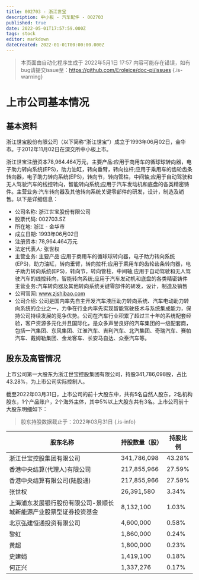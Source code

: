 ```yaml
---
title: 002703 - 浙江世宝
description: 中小板 - 汽车配件 - 002703
published: true
date: 2022-05-01T17:57:59.000Z
tags: stock
editor: markdown
dateCreated: 2022-01-01T00:00:00.000Z
---
```


> 本页面由自动化程序生成于 2022年5月1日 17:57
> 内容可能存在错误，如有bug请提交issue至：https://github.com/Eroleice/doc-pi/issues
{.is-warning}

# 上市公司基本情况

## 基本资料

浙江世宝股份有限公司（以下简称“浙江世宝”）成立于1993年06月02日，金华市。于2012年11月02日在深交所中小板上市。

浙江世宝注册资本78,964.464万元，主要产品:应用于商用车的循球球转向器，电子助力转向系统(EPS)，助力油缸，转向垂臂，转向拉杆;应用于乘用车的齿轮齿条转向器，电子助力转向系统(EPS)，转向节，转向管柱，中间轴;应用于自动驾驶和无人驾驶汽车的线控转向，智能转向系统;应用于汽车发动机和底盘的各类精密铸件。主营业务:汽车转向器及其他转向系统关键零部件的研发，设计，制造及销售。以下是详细信息：

- 公司名称: 浙江世宝股份有限公司
- 股票代码: 002703.SZ
- 所在地: 浙江 - 金华市
- 成立日期: 1993年06月02日
- 注册资本: 78,964.464万元
- 法定代表人: 张世权
- 主营业务: 主要产品:应用于商用车的循球球转向器，电子助力转向系统(EPS)，助力油缸，转向垂臂，转向拉杆;应用于乘用车的齿轮齿条转向器，电子助力转向系统(EPS)，转向节，转向管柱，中间轴;应用于自动驾驶和无人驾驶汽车的线控转向，智能转向系统;应用于汽车发动机和底盘的各类精密铸件主营业务:汽车转向器及其他转向系统关键零部件的研发，设计，制造及销售
- 公司官网: www.zjshibao.com
- 公司介绍: 公司是国内率先自主开发汽车液压助力转向系统、汽车电动助力转向系统的企业之一，力争在行业内率先实现智能驾驶技术与系统集成能力，保持公司持续发展的竞争优势。公司在汽车行业积累了超过三十年的系统配套经验，客户资源多元化并且国际化，是众多声誉良好的汽车集团的一级配套商，包括一汽集团、东风集团、江淮汽车、吉利汽车、北汽集团、奇瑞汽车、赛帕汽车、戴姆勒集团、金龙客车、长安马自达、众泰汽车等。


## 股东及高管情况

上市公司第一大股东为浙江世宝控股集团有限公司，持股341,786,098股，占比43.28%，为上市公司实际控制人。

截至2022年03月31日，上市公司的前十大股东中，共有5名自然人股东，2名机构股东，1个产品账户，2个海外主体，其中5%以上大股东共有3名。上市公司前十大股东明细如下：

> 股东持股数据截止于：2022年03月31日
{.is-info}

| 股东名称 | 持股数量（股） | 持股比例 |
| --- | --- | --- |
| 浙江世宝控股集团有限公司 | 341,786,098 | 43.28% |
| 香港中央结算(代理人)有限公司 | 217,855,966 | 27.59% |
| 香港中央结算有限公司(陆股通) | 217,855,966 | 27.59% |
| 张世权 | 26,391,580 | 3.34% |
| 上海浦东发展银行股份有限公司-景顺长城新能源产业股票型证券投资基金 | 8,132,100 | 1.03% |
| 北京弘建恒通投资有限公司 | 4,600,000 | 0.58% |
| 黎虹 | 1,860,000 | 0.24% |
| 黄超 | 1,800,000 | 0.23% |
| 史建娟 | 1,419,100 | 0.18% |
| 何正兴 | 1,337,276 | 0.17% |




